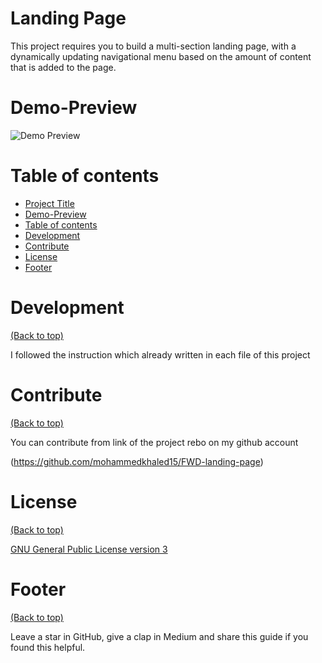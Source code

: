 # Landing Page

This project requires you to build a multi-section landing page, with a dynamically updating navigational menu based on the amount of content that is added to the page.

# Demo-Preview

![Demo Preview](/screenshot.png)

# Table of contents

- [Project Title](#project-title)
- [Demo-Preview](#demo-preview)
- [Table of contents](#table-of-contents)
- [Development](#development)
- [Contribute](#contribute)
- [License](#license)
- [Footer](#footer)

# Development
[(Back to top)](#table-of-contents)

I followed the instruction which already written in each file of this project


# Contribute
[(Back to top)](#table-of-contents)

You can contribute from link of the project rebo on my github account

(https://github.com/mohammedkhaled15/FWD-landing-page)

# License
[(Back to top)](#table-of-contents)

[GNU General Public License version 3](https://opensource.org/licenses/GPL-3.0)

# Footer
[(Back to top)](#table-of-contents)

Leave a star in GitHub, give a clap in Medium and share this guide if you found this helpful.